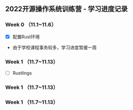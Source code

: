 ## 2022开源操作系统训练营 - 学习进度记录

### Week 0 （11.1~11.6）
- [x] 配置Rust环境
- 由于学校课程事务较多，学习进度暂缓一周

### Week 1 （11.7~11.13）
- [ ] Rustlings 

### Week 1 （11.7~11.13）

### Week 1 （11.7~11.13）

